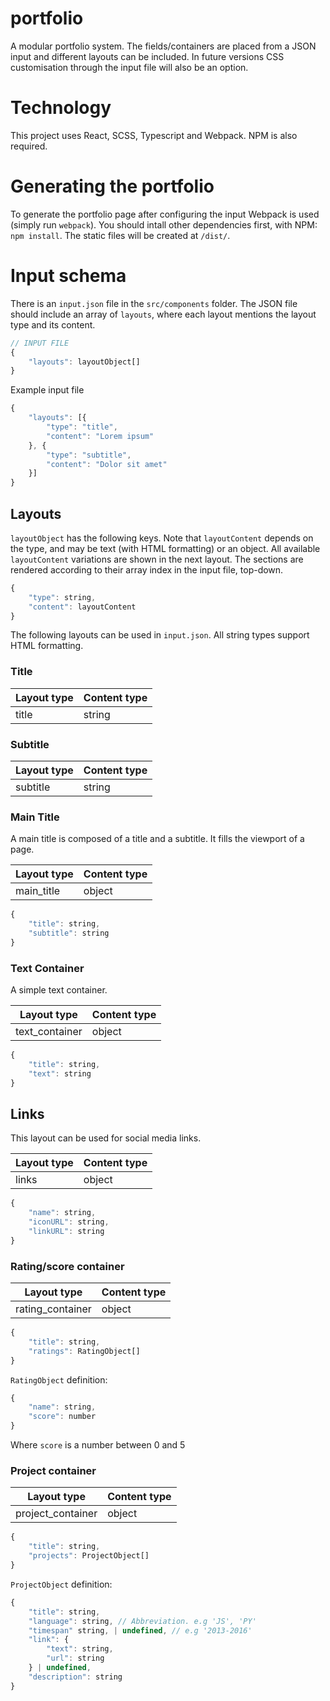 # portfolio
A modular portfolio system. The fields/containers are placed from a JSON input and different layouts can be included. In future versions CSS customisation through the input file will also be an option.

# Technology
This project uses React, SCSS, Typescript and Webpack. NPM is also required.

# Generating the portfolio
To generate the portfolio page after configuring the input Webpack is used (simply run `webpack`). You should intall other dependencies first, with NPM: `npm install`. The static files will be created at `/dist/`.

# Input schema
There is an `input.json` file in the `src/components` folder. The JSON file should include an array of `layouts`, where each layout mentions the layout type and its content.

```javascript
// INPUT FILE
{
    "layouts": layoutObject[]
}
```

Example input file

```javascript
{
    "layouts": [{
        "type": "title",
        "content": "Lorem ipsum"
    }, {
        "type": "subtitle",
        "content": "Dolor sit amet"
    }]
}
```

## Layouts
`layoutObject` has the following keys. Note that `layoutContent` depends on the type, and may be text (with HTML formatting) or an object. All available `layoutContent` variations are shown in the next layout. The sections are rendered according to their array index in the input file, top-down.

```javascript
{
    "type": string,
    "content": layoutContent
}
```

The following layouts can be used in `input.json`. All string types support HTML formatting.

### Title

| Layout type        | Content type         |
| ------------------ | -------------------- |
| title              | string               |

### Subtitle

| Layout type        | Content type         |
| ------------------ | -------------------- |
| subtitle           | string               |

### Main Title
A main title is composed of a title and a subtitle. It fills the viewport of a page.

| Layout type        | Content type         |
| ------------------ | -------------------- |
| main_title         | object               |

```javascript
{
    "title": string,
    "subtitle": string
}
```

### Text Container
A simple text container.

| Layout type        | Content type         |
| ------------------ | -------------------- |
| text_container     | object               |

```javascript
{
    "title": string,
    "text": string
}
```

## Links
This layout can be used for social media links.

| Layout type        | Content type         |
| ------------------ | -------------------- |
| links              | object               |

```javascript
{
    "name": string,
    "iconURL": string,
    "linkURL": string
}
```

### Rating/score container

| Layout type        | Content type         |
| ------------------ | -------------------- |
| rating_container   | object               |

```javascript
{
    "title": string,
    "ratings": RatingObject[]
}
```

`RatingObject` definition:

```javascript
{
    "name": string,
    "score": number
}
```

Where `score` is a number between 0 and 5

### Project container

| Layout type        | Content type         |
| ------------------ | -------------------- |
| project_container  | object               |

```javascript
{
    "title": string,
    "projects": ProjectObject[]
}
```

`ProjectObject` definition:

```javascript
{
    "title": string,
    "language": string, // Abbreviation. e.g 'JS', 'PY'
    "timespan" string, | undefined, // e.g '2013-2016'
    "link": {
        "text": string,
        "url": string
    } | undefined,
    "description": string
}
```